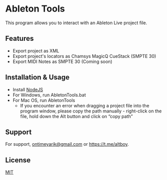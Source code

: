 
# Ableton Tools

This program allows you to interact with an Ableton Live project file.


## Features

- Export project as XML
- Export project's locators as Chamsys MagicQ CueStack (SMPTE 30)
- Export MIDI Notes as SMPTE 30 (Coming soon)


## Installation & Usage

- Install [NodeJS](https://nodejs.org/en/download/current)
- For Windows, run AbletonTools.bat
- For Mac OS, run AbletonTools
    - If you encounter an error when dragging a project file into the program window, please copy the path manually - right-click on the file, hold down the Alt button and click on “copy path”
## Support

For support, ontimeyarik@gmail.com or https://t.me/altboy.


## License

[MIT](https://choosealicense.com/licenses/mit/)


